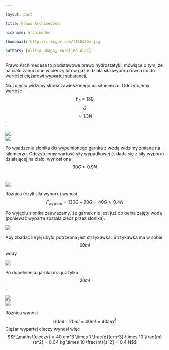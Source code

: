 ```yaml
---

layout: post

title: Prawo Archimedesa

nickname: Archimedes

thumbnail: http://i.imgur.com/f11Dd5Gm.jpg

authors: [Alicja Okapa, Karolina Wlaź]
---
```


Prawo Archimedesa to podstawowe prawo hydrostatyki, mówiące o tym, że na ciało zanurzone w cieczy lub w gazie działa siła wyporu równa co do wartości ciężarowi wypartej substancji.

Na zdjęciu widzimy słonia zawieszonego na siłomierzu. Odczytujemy wartość 
$$F_c = 130$$<a title="gram-siła" alt="gram-siła">$$G$$</a>$$ ≈ 1.3 N$$.

<div class="row">
  <div class="col s6 m3 l2"><img class="materialboxed responsive-img" data-src="//i.imgur.com/NkdroCq.jpg" src="//i.imgur.com/NkdroCqm.jpg"></div>
  <div class="col s6 m3 l2"><img class="materialboxed responsive-img" data-src="//i.imgur.com/EaOxbgh.jpg" src="//i.imgur.com/EaOxbghm.jpg"></div>
</div>

Po wsadzeniu słonika do wypełnionego garnka z wodą widzimy zmianę na siłomierzu. Odczytujemy wartość siły wypadkowej (składa się z siły wyporu) działającej na ciało, wynosi ona $$90 G ≈ 0.9 N$$.

<div class="row">
  <div class="col s6 m3 l2"><img class="materialboxed responsive-img" data-src="//i.imgur.com/QrRz7kk.jpg" src="//i.imgur.com/QrRz7kkm.jpg"></div>
</div>

Różnica (czyli siła wyporu) wynosi $$F_\mathsf{wyporu} = 130 G - 90 G = 40 G ≈ 0.4 N$$

Po wyjęciu słonika zauważamy, że garnek nie jest już do pełna zajęty wodą (ponieważ wyparta została ciecz przez słonika).

<div class="row">
  <div class="col s6 m3 l2"><img class="materialboxed responsive-img" data-src="//i.imgur.com/mjbKarD.jpg" src="//i.imgur.com/mjbKarDm.jpg"></div>
</div>

Aby zbadać ile jej ubyło potrzebna jest strzykawka.
Strzykawka ma w sobie $$60 ml$$ wody

<div class="row">
  <div class="col s6 m3 l2"><img class="materialboxed responsive-img" data-src="//i.imgur.com/xxWMZim.jpg" src="//i.imgur.com/xxWMZimm.jpg"></div>
</div>

Po dopełnieniu garnka ma już tylko $$20 ml$$.

<div class="row">
  <div class="col s6 m3 l2"><img class="materialboxed responsive-img" data-src="//i.imgur.com/Dyf5ZJq.jpg" src="//i.imgur.com/Dyf5ZJqm.jpg"></div>
  <div class="col s6 m3 l2"><img class="materialboxed responsive-img" data-src="//i.imgur.com/f11Dd5G.jpg" src="//i.imgur.com/f11Dd5Gm.jpg"></div>
</div>

Różnica wynosi $$60 ml - 20 ml = 40 ml = 40 cm^3$$
 Ciężar wypartej cieczy wynosi więc 
$$F_\mathsf{cieczy} = 40 cm^3 \times 1 \frac{g}{cm^3} \times 10 \frac{m}{s^2} = 0.04 kg \times 10 \frac{m}{s^2} = 0.4 N$$

